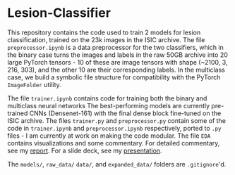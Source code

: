 # Lesion-Classifier
This repository contains the code used to train 2 models for lesion classification, trained on the 23k images in the ISIC archive. The file `preprocessor.ipynb` is a data preprocessor for the two classifiers, which in the binary case turns the images and labels in the raw 50GB archive into 20 large PyTorch tensors - 10 of these are image tensors with shape (~2100, 3, 216, 303), and the other 10 are their corresponding labels. In the multiclass case, we build a symbolic file structure for compatibility with the PyTorch `ImageFolder` utility.

The file `trainer.ipynb` contains code for training both the binary and multiclass neural networks The best-performing models are currently pre-trained CNNs (Densenet-161) with the final dense block fine-tuned on the ISIC archive. The files `trainer.py` and `preprocessor.py` contain some of the code in `trainer.ipynb` and `preprocessor.ipynb` respectively, ported to `.py` files - I am currently at work on making the code modular. The file `EDA` contains visualizations and some commentary. For detailed commentary, see my [report](report/report.pdf). For a slide deck, see my [presentation](presentation/presentation.pdf).

The `models/`, `raw_data/` `data/`, and `expanded_data/` folders are `.gitignore`'d.
